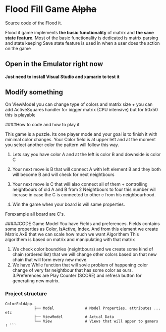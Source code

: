 # Flood Fill Game ~~Alpha~~
 
Source code of the Flood it. 

Flood it game implements **the basic functionality** of matrix and **the save state feature**. 
Most of the basic functionality is dedicated is matrix parsing and state keeping
Save state feature is used in when a user does the action on the game

## Open in the Emulator right now

#### Just need to install Visual Studio and xamarin to test it

## Modify something

On ViewModel you can change type of colors and matrix size + you can add ActiveSquares handler for bigger matrix (CPU intensive) but for 50x50 this is playable


####How to code and how to play it

This game is a puzzle. Its one player mode and your goal is to finish it with minimal color changes.
 Your Color field is at upper left and at the moment you select another color the pattern will follow this way.
 1. Lets say you have color A and at the left is color B and downside is color C

 2. Your next move is B that will connect A with left element B and they both will become B and will check for next neightbours
 
 3. Your next move is C that will also connect all of them + controlling neightbours of old A and B from 2 Neightbours to four this number will incrase in case the C is connected to other c from his neighbourhood.

 4. Win the game when your board is will same properties.

Forexample all board are C's.


#####CODE
Game Model
 You have Fields and preferences.
 Fields contains some properties as Color, IsActive, Index.
 And from this element we create Matrix AxB that we can scale how much we want
Algorithem
 This algorithem is based on matrix and manipulating with that matrix 
 1. We check color boundries (neightbours) and we create some kind of chain (ordered list) that we will change other colors based on that new chain that will form every new move.
 2. We have While function that will sovle problem of happening color change of very far neightbour that has some color as ours.
 3.Preferences are Play Counter (SCORE) and refresh button for generating new matrix.
 
 

### Project structure

```
ColorFoldApp.
             ├── Model              # Model Properties, attributes ... etc
             ├── ViewModel          # Actual Data
             └── View               # Views that will apper to gamers ! ```
   
